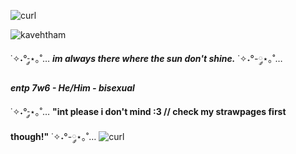 ![curl](https://64.media.tumblr.com/3ce1d10f2270371fb416ac4556f0b594/070a31771de71680-52/s540x810/c3f757cf4aa6683e8ed1eb4ed6eb6ce1f1ca1744.pnj)



![kavehtham](https://64.media.tumblr.com/afce8eeee014cc6129539c00f826379f/070a31771de71680-57/s540x810/6e38981530b90a1342e627703ea4176545fd0ee3.pnj)

˙✧˖°-༘⋆｡˚… ***im always there where the sun don't shine.*** ˙✧˖°-༘⋆｡˚…
             
***entp 7w6 - He/Him - bisexual***


˙✧˖°-༘⋆｡˚… **"int please i don't mind :3 // check my strawpages first though!"** ˙✧˖°-༘⋆｡˚…
![curl](https://64.media.tumblr.com/0e7254ab4ff1d89f1f2988a5ff6521ad/070a31771de71680-72/s540x810/c6008c7b724020342dc0b1b41aabf0e7f54939ac.pnj)
